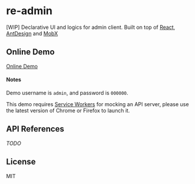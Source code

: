 # re-admin

[WIP] Declarative UI and logics for admin client. Built on top of
[React](https://reactjs.org/), [AntDesign](https://ant.design) and
[MobX](https://mobx.js.org/index.html)

## Online Demo

[Online Demo](https://cantonjs.github.io/re-admin/table)

#### Notes

Demo username is `admin`, and password is `000000`.

This demo requires [Service Workers](https://w3c.github.io/ServiceWorker/) for
mocking an API server, please use the latest version of Chrome or Firefox to
launch it.

## API References

_TODO_

## License

MIT
